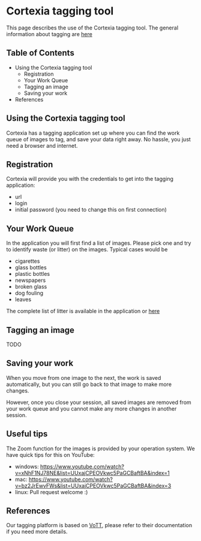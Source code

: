 # Cortexia tagging tool

This page describes the use of the Cortexia tagging tool. The general information about tagging are [here](./index.md)

## Table of Contents

- Using the Cortexia tagging tool
  - Registration
  - Your Work Queue
  - Tagging an image
  - Saving your work
- References

## Using the Cortexia tagging tool

Cortexia has a tagging application set up where you can find 
the work queue of images to tag, and save your data right away. 
No hassle, you just need a browser and internet.

## Registration

Cortexia will provide you with the credentials to get into the tagging application: 

- url
- login
- initial password (you need to change this on first connection)

## Your Work Queue

In the application you will first find a list of images. 
Please pick one and try to identify waste (or litter) on the images. 
Typical cases would be 

- cigarettes 
- glass bottles 
- plastic bottles
- newspapers
- broken glass
- dog fouling
- leaves

The complete list of litter is available in the application or [here](categories.md)

## Tagging an image

TODO

## Saving your work

When you move from one image to the next, the work is saved automatically, but you can still go back to that image to make more changes. 

However, once you close your session, all saved images are removed from your work queue and you cannot make any more changes in another session.

## Useful tips

The Zoom function for the images is provided by your operation system. We have quick tips for this on YouTube: 

- windows: https://www.youtube.com/watch?v=xNhF1NJ78NE&list=UUxajCPEOVkwc5PaGCBaftBA&index=1
- mac: https://www.youtube.com/watch?v=bz2JrEwvFWs&list=UUxajCPEOVkwc5PaGCBaftBA&index=3
- linux: Pull request welcome :) 

## References

Our tagging platform is based on [VoTT](https://github.com/microsoft/VoTT), please refer to their documentation if you need more details.

